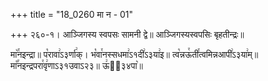 +++
title = "18_0260 मा न - 01"

+++
२६०-१। आञ्जिगस्य स्वपसः सामनी द्वे॥ आञ्जिगस्यस्वपसिः बृहतीन्द्रः॥

मा꣥꣯नइन्द्रा॥ प꣡रावा꣢ऽ३र्णा꣢क्। भ꣡वा꣯नस्सधमा꣢ऽ१दी꣢ऽ३या꣢इ॥ त्व꣡न्नऊ꣯ती꣯त्वमिन्नआपी꣢ऽ३या꣢म्॥ मा꣡꣯नइन्द्रपरा꣯वृ꣢णाऽ३१उवाऽ२३॥ ऊ꣢ऽ᳐३४पा꣥॥